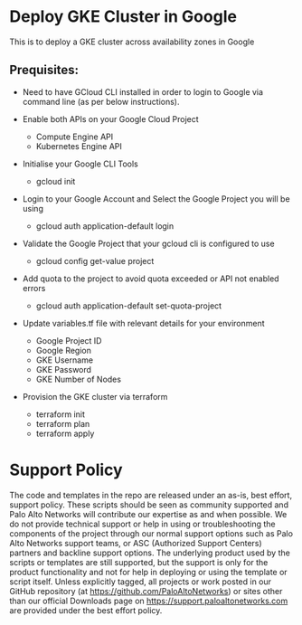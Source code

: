 # Deploy GKE Cluster in Google
This is to deploy a GKE cluster across availability zones in Google

## Prequisites:
- Need to have GCloud CLI installed in order to login to Google via command line (as per below instructions).

- Enable both APIs on your Google Cloud Project
    - Compute Engine API
    - Kubernetes Engine API

- Initialise your Google CLI Tools
    - gcloud init

- Login to your Google Account and Select the Google Project you will be using
    - gcloud auth application-default login

- Validate the Google Project that your gcloud cli is configured to use
    - gcloud config get-value project

- Add quota to the project to avoid quota exceeded or API not enabled errors
    - gcloud auth application-default set-quota-project <project-id>

- Update variables.tf file with relevant details for your environment
    - Google Project ID
    - Google Region
    - GKE Username
    - GKE Password
    - GKE Number of Nodes

-  Provision the GKE cluster via terraform
    - terraform init
    - terraform plan
    - terraform apply

# Support Policy
The code and templates in the repo are released under an as-is, best effort, support policy. These scripts should be seen as community supported and Palo Alto Networks will contribute our expertise as and when possible. We do not provide technical support or help in using or troubleshooting the components of the project through our normal support options such as Palo Alto Networks support teams, or ASC (Authorized Support Centers) partners and backline support options. The underlying product used by the scripts or templates are still supported, but the support is only for the product functionality and not for help in deploying or using the template or script itself. Unless explicitly tagged, all projects or work posted in our GitHub repository (at https://github.com/PaloAltoNetworks) or sites other than our official Downloads page on https://support.paloaltonetworks.com are provided under the best effort policy.